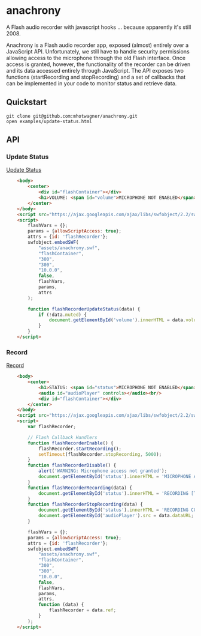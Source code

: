 # anachrony

A Flash audio recorder with javascript hooks ... because apparently it's still 2008.

Anachrony is a  Flash audio recorder app, exposed (almost) entirely over a JavaScript API. Unfortunately, we still have to handle security permissions allowing access to the microphone through the old Flash interface. Once access is granted, however, the functionality of the recorder can be driven and its data accessed entirely through JavaScript.  The API exposes two functions (startRecording and stopRecording) and a set of callbacks that can be implemented in your code to monitor status and retrieve data.

## Quickstart

```
git clone git@github.com:mhotwagner/anachrony.git
open examples/update-status.html
```

## API

### Update Status

[Update Status](https://mhotwagner.github.io/anachrony/examples/update-status.html)

```html
    <body>
        <center>
            <div id="flashContainer"></div>
            <h1>VOLUME: <span id="volume">MICROPHONE NOT ENABLED</span></h1>
        </center>
    </body>
    <script src="https://ajax.googleapis.com/ajax/libs/swfobject/2.2/swfobject.js"></script>
    <script>
        flashVars = {};
        params = {allowScriptAccess: true};
        attrs = {id: 'flashRecorder'};
        swfobject.embedSWF(
            "assets/anachrony.swf",
            "flashContainer",
            "300",
            "300",
            "10.0.0",
            false,
            flashVars,
            params,
            attrs
        );

        function flashRecorderUpdateStatus(data) {
            if (!data.muted) {
                document.getElementById('volume').innerHTML = data.volume.toString() + '%';
            }
        }
    </script>
```

### Record

[Record](https://mhotwagner.github.io/anachrony/examples/record.html)

```html
    <body>
        <center>
            <h1>STATUS: <span id="status">MICROPHONE NOT ENABLED</span></h1><br/>
            <audio id="audioPlayer" controls></audio><br/>
            <div id="flashContainer"></div>
        </center>
    </body>
    <script src="https://ajax.googleapis.com/ajax/libs/swfobject/2.2/swfobject.js"></script>
    <script>
        var flashRecorder;

        // Flash Callback Handlers
        function flashRecorderEnable() {
            flashRecorder.startRecording();
            setTimeout(flashRecorder.stopRecording, 5000);
        }
        function flashRecorderDisable() {
            alert('WARNING: Microphone access not granted');
            document.getElementById('status').innerHTML = 'MICROPHONE ACCESS DENIED';
        }
        function flashRecorderRecording(data) {
            document.getElementById('status').innerHTML = 'RECORDING [TIME: ' + data.time / 1000 + ' SECONDS, VOLUME: ' + data.volume + '%]'
        }
        function flashRecorderStopRecording(data) {
            document.getElementById('status').innerHTML = 'RECORDING COMPLETE';
            document.getElementById('audioPlayer').src = data.dataURL;
        }

        flashVars = {};
        params = {allowScriptAccess: true};
        attrs = {id: 'flashRecorder'};
        swfobject.embedSWF(
            "assets/anachrony.swf",
            "flashContainer",
            "300",
            "300",
            "10.0.0",
            false,
            flashVars,
            params,
            attrs,
            function (data) {
                flashRecorder = data.ref;
            }
        );
    </script>
```
